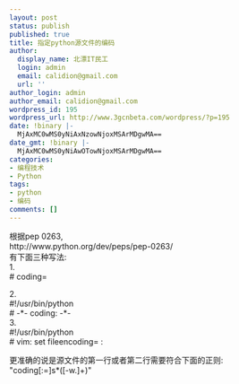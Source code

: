 ```yaml
---
layout: post
status: publish
published: true
title: 指定python源文件的编码
author:
  display_name: 北漂IT民工
  login: admin
  email: calidion@gmail.com
  url: ''
author_login: admin
author_email: calidion@gmail.com
wordpress_id: 195
wordpress_url: http://www.3gcnbeta.com/wordpress/?p=195
date: !binary |-
  MjAxMC0wMS0yNiAxNzowNjoxMSArMDgwMA==
date_gmt: !binary |-
  MjAxMC0wMS0yNiAwOTowNjoxMSArMDgwMA==
categories:
- 编程技术
- Python
tags:
- python
- 编码
comments: []
---
```

<p>根据pep 0263,<br />
http://www.python.org/dev/peps/pep-0263/<br />
有下面三种写法:<br />
1.<br />
# coding=<encoding name></p>
<p>2.<br />
#!/usr/bin/python<br />
# -*- coding: <encoding name> -*-<br />
3.<br />
#!/usr/bin/python<br />
# vim: set fileencoding=<encoding name> :</p>
<p>更准确的说是源文件的第一行或者第二行需要符合下面的正则:<br />
"coding[:=]s*([-w.]+)"</p>
